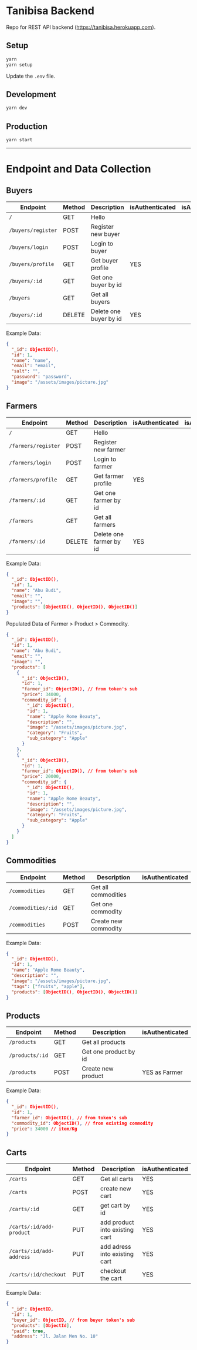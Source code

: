 # Tanibisa Backend

Repo for REST API backend (https://tanibisa.herokuapp.com).

## Setup

```sh
yarn
yarn setup
```

Update the `.env` file.

## Development

```sh
yarn dev
```

## Production

```sh
yarn start
```

---

# Endpoint and Data Collection

## Buyers

| Endpoint           | Method | Description            | isAuthenticated | isAdmin |
| ------------------ | ------ | ---------------------- | --------------- | ------- |
| `/`                | GET    | Hello                  |                 |         |
| `/buyers/register` | POST   | Register new buyer     |                 |         |
| `/buyers/login`    | POST   | Login to buyer         |                 |         |
| `/buyers/profile`  | GET    | Get buyer profile      | YES             |         |
| `/buyers/:id`      | GET    | Get one buyer by id    |                 |         |
| `/buyers`          | GET    | Get all buyers         |                 |         |
| `/buyers/:id`      | DELETE | Delete one buyer by id | YES             |         |

Example Data:

```json
{
  "_id": ObjectID(),
  "id": 1,
  "name": "name",
  "email": "email",
  "salt": "",
  "password": "password",
  "image": "/assets/images/picture.jpg"
}
```

## Farmers

| Endpoint            | Method | Description             | isAuthenticated | isAdmin |
| ------------------- | ------ | ----------------------- | --------------- | ------- |
| `/`                 | GET    | Hello                   |                 |         |
| `/farmers/register` | POST   | Register new farmer     |                 |         |
| `/farmers/login`    | POST   | Login to farmer         |                 |         |
| `/farmers/profile`  | GET    | Get farmer profile      | YES             |         |
| `/farmers/:id`      | GET    | Get one farmer by id    |                 |         |
| `/farmers`          | GET    | Get all farmers         |                 |         |
| `/farmers/:id`      | DELETE | Delete one farmer by id | YES             |         |

Example Data:

```json
{
  "_id": ObjectID(),
  "id": 1,
  "name": "Abu Budi",
  "email": "",
  "image": "",
  "products": [ObjectID(), ObjectID(), ObjectID()]
}
```

Populated Data of Farmer > Product > Commodity.

```json
{
  "_id": ObjectID(),
  "id": 1,
  "name": "Abu Budi",
  "email": "",
  "image": "",
  "products": [
    {
      "_id": ObjectID(),
      "id": 1,
      "farmer_id": ObjectID(), // from token's sub
      "price": 34000,
      "commodity_id": {
        "_id": ObjectID(),
        "id": 1,
        "name": "Apple Rome Beauty",
        "description": "",
        "image": "/assets/images/picture.jpg",
        "category": "Fruits",
        "sub_category": "Apple"
      }
    },
    {
      "_id": ObjectID(),
      "id": 1,
      "farmer_id": ObjectID(), // from token's sub
      "price": 20000,
      "commodity_id": {
        "_id": ObjectID(),
        "id": 1,
        "name": "Apple Rome Beauty",
        "description": "",
        "image": "/assets/images/picture.jpg",
        "category": "Fruits",
        "sub_category": "Apple"
      }
    }
  ]
}
```

## Commodities

| Endpoint           | Method | Description          | isAuthenticated |
| ------------------ | ------ | -------------------- | --------------- |
| `/commodities`     | GET    | Get all commodities  |                 |
| `/commodities/:id` | GET    | Get one commodity    |                 |
| `/commodities`     | POST   | Create new commodity |                 |

Example Data:

```json
{
  "_id": ObjectID(),
  "id": 1,
  "name": "Apple Rome Beauty",
  "description": "",
  "image": "/assets/images/picture.jpg",
  "tags": ["fruits", "apple"],
  "products": [ObjectID(), ObjectID(), ObjectID()]
}
```

## Products

| Endpoint        | Method | Description           | isAuthenticated |
| --------------- | ------ | --------------------- | --------------- |
| `/products`     | GET    | Get all products      |                 |
| `/products/:id` | GET    | Get one product by id |                 |
| `/products`     | POST   | Create new product    | YES as Farmer   |

Example Data:

```json
{
  "_id": ObjectID(),
  "id": 1,
  "farmer_id": ObjectID(), // from token's sub
  "commodity_id": ObjectID(), // from existing commodity
  "price": 34000 // item/Kg
}
```

## Carts

| Endpoint                 | Method | Description                    | isAuthenticated |
| ------------------------ | ------ | ------------------------------ | --------------- |
| `/carts`                 | GET    | Get all carts                  | YES             |
| `/carts`                 | POST   | create new cart                | YES             |
| `/carts/:id`             | GET    | get cart by id                 | YES             |
| `/carts/:id/add-product` | PUT    | add product into existing cart | YES             |
| `/carts/:id/add-address` | PUT    | add adress into existing cart  | YES             |
| `/carts/:id/checkout`    | PUT    | checkout the cart              | YES             |

Example Data:

```json
{
  "_id": ObjectID,
  "id": 1,
  "buyer_id": ObjectID, // from buyer token's sub
  "products": [ObjectId],
  "paid": true,
  "address": "Jl. Jalan Men No. 10"
}
```
